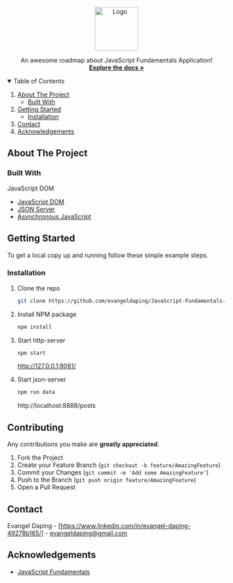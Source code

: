 <!-- PROJECT LOGO -->
<p align="center">
  <a href="#">
    <img src="https://media3.giphy.com/media/5mgkHUz6GdNj1YOAgC/200.gif" alt="Logo" width="100" height="100">
  </a>
  


  <p align="center">
    An awesome roadmap about JavaScript Fundamentals Application!
    <br />
    <a href="https://goodfrontend.atlassian.net/wiki/spaces/GOODFRONTE/pages/74678330/JavaScript+Fundamentals"><strong>Explore the docs »</strong></a>
  </p>
</p>



<!-- TABLE OF CONTENTS -->
<details open="open">
  <summary>Table of Contents</summary>
  <ol>
    <li>
      <a href="#about-the-project">About The Project</a>
      <ul>
        <li><a href="#built-with">Built With</a></li>
      </ul>
    </li>
    <li>
      <a href="#getting-started">Getting Started</a>
      <ul>
        <li><a href="#installation">Installation</a></li>
      </ul>
    </li>
    <li><a href="#contact">Contact</a></li>
    <li><a href="#acknowledgements">Acknowledgements</a></li>
  </ol>
</details>



<!-- ABOUT THE PROJECT -->
## About The Project



### Built With

JavaScript DOM
* [JavaScript DOM](https://goodfrontend.atlassian.net/wiki/spaces/GOODFRONTE/pages/75366470/JavaScript+DOM)
* [JSON Server](https://goodfrontend.atlassian.net/wiki/spaces/GOODFRONTE/pages/76611741/Up+and+Running+with+JSON+Server)
* [Asynchronous JavaScript](https://goodfrontend.atlassian.net/wiki/spaces/GOODFRONTE/pages/74317907/Asynchronous+JavaScript)



<!-- GETTING STARTED -->
## Getting Started

To get a local copy up and running follow these simple example steps.



### Installation

1. Clone the repo
   ```sh
   git clone https://github.com/evangeldaping/JavaScript-Fundamentals-Application.git
   ```
2. Install NPM package
   ```sh
   npm install
   ```
3. Start http-server
   ```sh
   npm start
   ```
   http://127.0.0.1:8081/

4. Start json-server
   ```sh
   npm run data
   ```
   http://localhost:8888/posts



<!-- CONTRIBUTING -->
## Contributing

Any contributions you make are **greatly appreciated**.

1. Fork the Project
2. Create your Feature Branch (`git checkout -b feature/AmazingFeature`)
3. Commit your Changes (`git commit -m 'Add some AmazingFeature'`)
4. Push to the Branch (`git push origin feature/AmazingFeature`)
5. Open a Pull Request



<!-- CONTACT -->
## Contact

Evangel Daping - [https://www.linkedin.com/in/evangel-daping-49278b165/] - evangeldaping@gmail.com



<!-- ACKNOWLEDGEMENTS -->
## Acknowledgements

* [JavaScript Fundamentals](https://goodfrontend.atlassian.net/wiki/spaces/GOODFRONTE/pages/74678330/JavaScript+Fundamentals)
